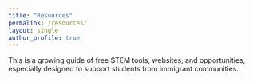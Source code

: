 ```yaml
---
title: "Resources"
permalink: /resources/
layout: single
author_profile: true
---
```


This is a growing guide of free STEM tools, websites, and opportunities, especially designed to support students from immigrant communities.
